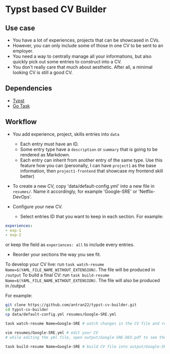 # Typst based CV Builder

## Use case
- You have a lot of experiences, projects that can be showcased in CVs.
- However, you can only include some of those in one CV to be sent to an employer.
- You need a way to centrally manage all your informations, but also quickly pick out some entries to construct into a CV.
- You don't really care that much about aesthetic. After all, a minimal looking CV is still a good CV.

## Dependencies

- [Typst](https://github.com/typst/typst?tab=readme-ov-file#installation)
- [Go Task](https://taskfile.dev/installation/)

## Workflow

- You add experience, project, skills entries into `data`
  - Each entry must have an ID.
  - Some entry type have a `description` or `summary` that is going to be rendered as Markdown.
  - Each entry can inherit from another entry of the same type. Use this feature how you can (personally, I can have `project1` as the base information, then `project1-frontend` that showcase my frontend skill better)

- To create a new CV, copy 'data/default-config.yml' into a new file in `resumes/`. Name it accordingly, for example 'Google-SRE' or 'Netflix-DevOps'.
- Configure your new CV. 
  - Select entries ID that you want to keep in each section. For example: 
```yaml
experiences:
- exp-1
- exp-2
```
or keep the field as `experiences: all` to include every entries.
  - Reorder your sections the way you see fit.


To develop your CV live: run `task watch-resume Name=$(YAML_FILE_NAME_WITHOUT_EXTENSION)`. The file will be produced in `/output`
To build a final CV: run `task build-resume Name=$(YAML_FILE_NAME_WITHOUT_EXTENSION)`. The file will also be produced in /output

For example:

```bash
git clone https://github.com/antran22/typst-cv-builder.git
cd typst-cv-builder
cp data/default-config.yml resumes/Google-SRE.yml

task watch-resume Name=Google-SRE # watch changes in the CV file and rebuild PDF.

vim resumes/Google-SRE.yml # edit your CV
# while editing the yml file, open output/Google-SRE-DEV.pdf to see the live change

task build-resume Name=Google-SRE # build CV file into output/Google-SRE-$(CURRENT_DATE).pdf. You can send it to your employer now, or keep it somewhere else.
```
